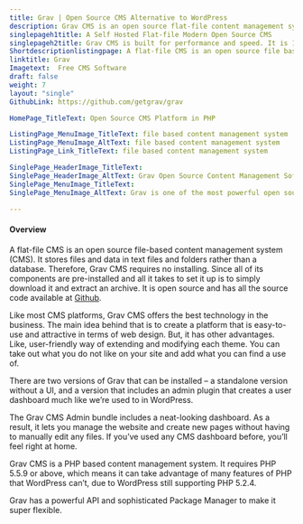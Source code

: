 ```yaml
---
title: Grav | Open Source CMS Alternative to WordPress
description: Grav CMS is an open source flat-file content management system. Its built for speed, meeting the requirements of most the latest Google search criteria.
singlepageh1title: A Self Hosted Flat-file Modern Open Source CMS
singlepageh2title: Grav CMS is built for performance and speed. It is 100% open source and free content management system.
Shortdescriptionlistingpage: A flat-file CMS is an open source file based content management system (CMS). It stores files and data in text files and folders rather than a database.
linktitle: Grav
Imagetext:  Free CMS Software 
draft: false
weight: 7
layout: "single"
GithubLink: https://github.com/getgrav/grav

HomePage_TitleText: Open Source CMS Platform in PHP

ListingPage_MenuImage_TitleText: file based content management system
ListingPage_MenuImage_AltText: file based content management system
ListingPage_Link_TitleText: file based content management system

SinglePage_HeaderImage_TitleText: 
SinglePage_HeaderImage_AltText: Grav Open Source Content Management Software
SinglePage_MenuImage_TitleText: 
SinglePage_MenuImage_AltText: Grav is one of the most powerful open source CMS.

---
```


#### Overview

A flat-file CMS is an open source file-based content management system (CMS). It stores files and data in text files and folders rather than a database. Therefore, Grav CMS requires no installing. Since all of its components are pre-installed and all it takes to set it up is to simply download it and extract an archive. It is open source and has all the source code available at [Github](https://github.com/getgrav/grav).

Like most CMS platforms, Grav CMS offers the best technology in the business. The main idea behind that is to create a platform that is easy-to-use and attractive in terms of web design. But, it has other advantages. Like, user-friendly way of extending and modifying each theme. You can take out what you do not like on your site and add what you can find a use of.

There are two versions of Grav that can be installed – a standalone version without a UI, and a version that includes an admin plugin that creates a user dashboard much like we’re used to in WordPress.

The Grav CMS Admin bundle includes a neat-looking dashboard. As a result, it lets you manage the website and create new pages without having to manually edit any files. If you’ve used any CMS dashboard before, you’ll feel right at home.

Grav CMS is a PHP based content management system. It requires PHP 5.5.9 or above, which means it can take advantage of many features of PHP that WordPress can’t, due to WordPress still supporting PHP 5.2.4.

Grav has a powerful API and sophisticated Package Manager to make it super flexible.